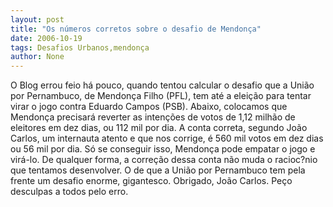 ```yaml
---
layout: post
title: "Os números corretos sobre o desafio de Mendonça"
date: 2006-10-19
tags: Desafios Urbanos,mendonça
author: None
---
```

O Blog errou feio há pouco, quando tentou calcular o desafio que a União por Pernambuco, de Mendonça Filho (PFL), tem até a eleição para tentar virar o jogo contra Eduardo Campos (PSB).
Abaixo, colocamos que Mendonça precisará reverter as intenções de votos de 1,12 milhão de eleitores em dez dias, ou 112 mil por dia.
A conta correta, segundo João Carlos, um internauta atento e que nos corrige, é 560 mil votos em dez dias ou 56 mil por dia.
Só se conseguir isso, Mendonça pode empatar o jogo e virá-lo.
De qualquer forma, a correção dessa conta não muda o racioc?nio que tentamos desenvolver. O de que a União por Pernambuco tem pela frente um desafio enorme, gigantesco.
Obrigado, João Carlos. Peço desculpas a todos pelo erro. 